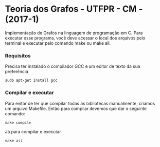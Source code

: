 # Teoria dos Grafos - UTFPR - CM - (2017-1)

Implementação de Grafos na linguagem de programação em C. Para executar esse programa, você deve acessar o local dos arquivos pelo terminal e executar pelo comando make ou make all. 

### Requisitos

Precisa ter instalado o compilador GCC e um editor de texto da sua preferência

```
sudo apt-get install gcc
```

### Compilar e executar

Para evitar de ter que compilar todas as bibliotecas manualmente, criamos um arquivo Makefile. Então para compilar devemos que dar o seguinte comando:

```
make compile
```

Já para compilar e executar

```
make all
```